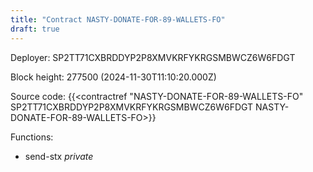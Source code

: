 ```yaml
---
title: "Contract NASTY-DONATE-FOR-89-WALLETS-FO"
draft: true
---
```

Deployer: SP2TT71CXBRDDYP2P8XMVKRFYKRGSMBWCZ6W6FDGT


 



Block height: 277500 (2024-11-30T11:10:20.000Z)

Source code: {{<contractref "NASTY-DONATE-FOR-89-WALLETS-FO" SP2TT71CXBRDDYP2P8XMVKRFYKRGSMBWCZ6W6FDGT NASTY-DONATE-FOR-89-WALLETS-FO>}}

Functions:

* send-stx _private_
